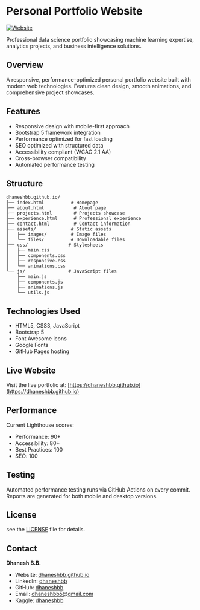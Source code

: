 # Personal Portfolio Website

[![Website](https://img.shields.io/website?url=https%3A%2F%2Fyourdomain.com)](https://dhaneshbb.github.io)

Professional data science portfolio showcasing machine learning expertise, analytics projects, and business intelligence solutions.

## Overview

A responsive, performance-optimized personal portfolio website built with modern web technologies. Features clean design, smooth animations, and comprehensive project showcases.

## Features

- Responsive design with mobile-first approach
- Bootstrap 5 framework integration
- Performance optimized for fast loading
- SEO optimized with structured data
- Accessibility compliant (WCAG 2.1 AA)
- Cross-browser compatibility
- Automated performance testing

## Structure

```
dhaneshbb.github.io/
├── index.html          # Homepage
├── about.html           # About page
├── projects.html        # Projects showcase
├── experience.html      # Professional experience
├── contact.html         # Contact information
├── assets/             # Static assets
│   ├── images/         # Image files
│   └── files/          # Downloadable files
├── css/               # Stylesheets
│   ├── main.css
│   ├── components.css
│   ├── responsive.css
│   └── animations.css
└── js/                # JavaScript files
    ├── main.js
    ├── components.js
    ├── animations.js
    └── utils.js
```

## Technologies Used

- HTML5, CSS3, JavaScript
- Bootstrap 5
- Font Awesome icons
- Google Fonts
- GitHub Pages hosting

## Live Website

Visit the live portfolio at: [https://dhaneshbb.github.io](https://dhaneshbb.github.io)

## Performance

Current Lighthouse scores:
- Performance: 90+
- Accessibility: 80+
- Best Practices: 100
- SEO: 100

## Testing

Automated performance testing runs via GitHub Actions on every commit. Reports are generated for both mobile and desktop versions.

## License

see the [LICENSE](LICENSE) file for details.

## Contact

**Dhanesh B.B.**
- Website: [dhaneshbb.github.io](https://dhaneshbb.github.io)
- LinkedIn: [dhaneshbb](https://linkedin.com/in/dhaneshbb/)
- GitHub: [dhaneshbb](https://github.com/dhaneshbb)
- Email: dhaneshbb5@gmail.com
- Kaggle: [dhaneshbb](https://www.kaggle.com/dhaneshbb)
